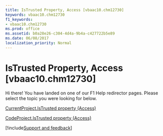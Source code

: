 ```yaml
---
title: IsTrusted Property, Access [vbaac10.chm12730]
keywords: vbaac10.chm12730
f1_keywords:
- vbaac10.chm12730
ms.prod: office
ms.assetid: b0a28e26-c304-4d4a-9b4a-c427722b5e89
ms.date: 06/08/2017
localization_priority: Normal
---
```



# IsTrusted Property, Access [vbaac10.chm12730]

Hi there! You have landed on one of our F1 Help redirector pages. Please select the topic you were looking for below.

[CurrentProject.IsTrusted property (Access)](https://msdn.microsoft.com/library/c3d8b6f8-c79f-79ab-d4e0-0454f97ac937%28Office.15%29.aspx)

[CodeProject.IsTrusted property (Access)](https://msdn.microsoft.com/library/11f0088a-77f4-cd37-e730-86c4641f4a70%28Office.15%29.aspx)

[!include[Support and feedback](~/includes/feedback-boilerplate.md)]